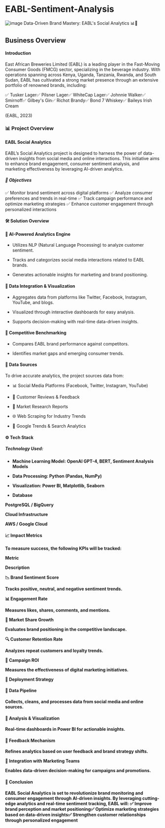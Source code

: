 # EABL-Sentiment-Analysis

![image](https://github.com/user-attachments/assets/5a5a9a5e-c2b3-4e27-9ef0-cdd9b9297e6f)
Data-Driven Brand Mastery: EABL's Social Analytics 📊🍻



## Business Overview

#### Introduction

East African Breweries Limited (EABL) is a leading player in the Fast-Moving Consumer Goods (FMCG) sector, specializing in the beverage industry. With operations spanning across Kenya, Uganda, Tanzania, Rwanda, and South Sudan, EABL has cultivated a strong market presence through an extensive portfolio of renowned brands, including:

✅ Tusker Lager✅ Pilsner Lager✅ WhiteCap Lager✅ Johnnie Walker✅ Smirnoff✅ Gilbey's Gin✅ Richot Brandy✅ Bond 7 Whiskey✅ Baileys Irish Cream

(EABL, 2023)

### 📊 Project Overview

#### EABL Social Analytics

EABL’s Social Analytics project is designed to harness the power of data-driven insights from social media and online interactions. This initiative aims to enhance brand engagement, consumer sentiment analysis, and marketing effectiveness by leveraging AI-driven analytics.

##### 🚀 Objectives


✅ Monitor brand sentiment across digital platforms
✅ Analyze consumer preferences and trends in real-time
✅ Track campaign performance and optimize marketing strategies
✅ Enhance customer engagement through personalized interactions

#### 🛠️ Solution Overview

#### 🔹 AI-Powered Analytics Engine

* Utilizes NLP (Natural Language Processing) to analyze customer sentiment.

* Tracks and categorizes social media interactions related to EABL brands.

* Generates actionable insights for marketing and brand positioning.

#### 🔹 Data Integration & Visualization

* Aggregates data from platforms like Twitter, Facebook, Instagram, YouTube, and blogs.

* Visualized through interactive dashboards for easy analysis.

* Supports decision-making with real-time data-driven insights.

#### 🔹 Competitive Benchmarking

* Compares EABL brand performance against competitors.

* Identifies market gaps and emerging consumer trends.

#### 📂 Data Sources

To drive accurate analytics, the project sources data from:

* 📊 Social Media Platforms (Facebook, Twitter, Instagram, YouTube)

* 📝 Customer Reviews & Feedback

* 📑 Market Research Reports

* 🌐 Web Scraping for Industry Trends

* 📡 Google Trends & Search Analytics

#### ⚙️ Tech Stack


##### Technology Used:

* <b>Machine Learning Model<b/>: OpenAI GPT-4, BERT, Sentiment Analysis Models

* Data Processing: Python (Pandas, NumPy)
* Visualization: Power BI, Matplotlib, Seaborn

* Database

PostgreSQL / BigQuery

Cloud Infrastructure

AWS / Google Cloud

#### 📈 Impact Metrics

To measure success, the following KPIs will be tracked:

Metric

Description

📉 Brand Sentiment Score

Tracks positive, neutral, and negative sentiment trends.

📊 Engagement Rate

Measures likes, shares, comments, and mentions.

🚀 Market Share Growth

Evaluates brand positioning in the competitive landscape.

🔍 Customer Retention Rate

Analyzes repeat customers and loyalty trends.

🎯 Campaign ROI

Measures the effectiveness of digital marketing initiatives.

🚀 Deployment Strategy

#### 🔹 Data Pipeline

Collects, cleans, and processes data from social media and online sources.

#### 🔹 Analysis & Visualization

Real-time dashboards in Power BI for actionable insights.

#### 🔹 Feedback Mechanism

Refines analytics based on user feedback and brand strategy shifts.

🔹 Integration with Marketing Teams

Enables data-driven decision-making for campaigns and promotions.

#### 🎯 Conclusion

EABL Social Analytics is set to revolutionize brand monitoring and consumer engagement through AI-driven insights. By leveraging cutting-edge analytics and real-time sentiment tracking, EABL will:
✅ Improve brand perception and market positioning✅ Optimize marketing strategies based on data-driven insights✅ Strengthen customer relationships through personalized engagement
